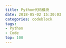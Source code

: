 ```yaml
---
title: Python代码模块
date: 2018-05-02 15:30:03
categories: codeblock
tags:
- Python
- Code
top: 100
---
```

